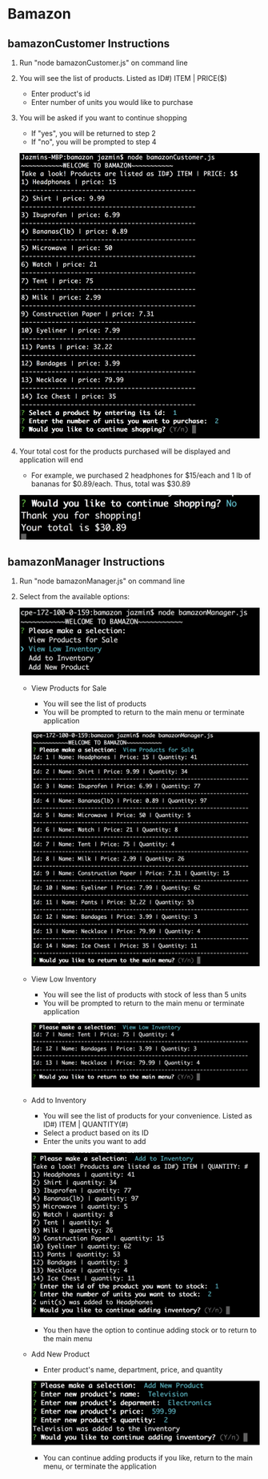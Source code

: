 # Bamazon

## bamazonCustomer Instructions

1. Run "node bamazonCustomer.js" on command line

2. You will see the list of products. Listed as ID#) ITEM | PRICE($) 
    - Enter product's id
    - Enter number of units you would like to purchase

3. You will be asked if you want to continue shopping
    - If "yes", you will be returned to step 2
    - If "no", you will be prompted to step 4

    ![customerMainMenu](images/bamazonCustomer1.png)

4. Your total cost for the products purchased will be displayed and application will end
    - For example, we purchased 2 headphones for $15/each and 1 lb of bananas for $0.89/each. Thus, total was $30.89

    ![bamazonTotalCost](images/bamazonCustomer2.png)

## bamazonManager Instructions

1. Run "node bamazonManager.js" on command line

2. Select from the available options:

    ![managerMainMenu](images/bamazonManager1.png)

    * View Products for Sale
        - You will see the list of products
        - You will be prompted to return to the main menu or terminate application

        ![bamazonViewProducts](images/bamazonManager2.png)

    * View Low Inventory
        - You will see the list of products with stock of less than 5 units
        - You will be prompted to return to the main menu or terminate application

        ![bamazonLowStock](images/bamazonManager3.png)
    
    * Add to Inventory
        - You will see the list of products for your convenience. Listed as ID#) ITEM | QUANTITY(#)
        - Select a product based on its ID
        - Enter the units you want to add
        
        ![bamazonAddStock](images/bamazonManager4.png)

        - You then have the option to continue adding stock or to return to the main menu

    * Add New Product
        - Enter product's name, department, price, and quantity

        ![bamazonAddProduct](images/bamazonManager5.png)

        - You can continue adding products if you like, return to the main menu, or terminate the application

      
